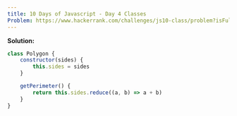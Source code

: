 ```yaml
---
title: 10 Days of Javascript - Day 4 Classes
Problem: https://www.hackerrank.com/challenges/js10-class/problem?isFullScreen=true
---
```


**Solution:**

```js
class Polygon {
	constructor(sides) {
		this.sides = sides
	}

	getPerimeter() {
		return this.sides.reduce((a, b) => a + b)
	}
}
```
